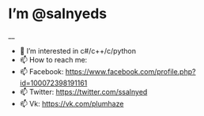 # I’m @salnyeds
__
- 👀 I’m interested in c#/c++/c/python
- 📫 How to reach me:
- 📫 Facebook: https://www.facebook.com/profile.php?id=100072398191161
- 📫 Twitter: https://twitter.com/ssalnyed
- 📫 Vk: https://vk.com/plumhaze
